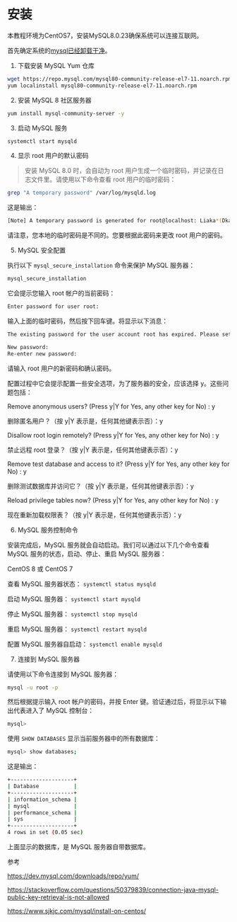 # 安装

本教程环境为CentOS7，安装MySQL8.0.23确保系统可以连接互联网。

首先确定系统的[mysql已经卸载干净](../uninstall/uninstall.md)。

1. 下载安装 MySQL Yum 仓库
```bash
wget https://repo.mysql.com/mysql80-community-release-el7-11.noarch.rpm
yum localinstall mysql80-community-release-el7-11.noarch.rpm
```

2. 安装 MySQL 8 社区服务器

```bash
yum install mysql-community-server -y
```

3. 启动 MySQL 服务
```bash
systemctl start mysqld
```
4. 显示 root 用户的默认密码

> 安装 MySQL 8.0 时，会自动为 root 用户生成一个临时密码，并记录在日志文件里。请使用以下命令查看 root 用户的临时密码：

```bash
grep "A temporary password" /var/log/mysqld.log
```
这是输出：

```bash
[Note] A temporary password is generated for root@localhost: Liaka*(Dka&^Kjs
```
请注意，您本地的临时密码是不同的。您要根据此密码来更改 root 用户的密码。

5. MySQL 安全配置

执行以下 `mysql_secure_installation` 命令来保护 MySQL 服务器：

```bash
mysql_secure_installation
```
它会提示您输入 root 帐户的当前密码：
```bash
Enter password for user root:
```
输入上面的临时密码，然后按下回车键。将显示以下消息：

```bash
The existing password for the user account root has expired. Please set a new password.

New password:
Re-enter new password:
```
请输入 root 用户的新密码和确认密码。

配置过程中它会提示配置一些安全选项，为了服务器的安全，应该选择 y。这些问题包括：

Remove anonymous users? (Press y|Y for Yes, any other key for No) : y

删除匿名用户？（按 y|Y 表示是，任何其他键表示否）：y

Disallow root login remotely? (Press y|Y for Yes, any other key for No) : y

禁止远程 root 登录？（按 y|Y 表示是，任何其他键表示否）：y

Remove test database and access to it? (Press y|Y for Yes, any other key for No) : y

删除测试数据库并访问它？（按 y|Y 表示是，任何其他键表示否）：y

Reload privilege tables now? (Press y|Y for Yes, any other key for No) : y

现在重新加载权限表？（按 y|Y 表示是，任何其他键表示否）：y

6. MySQL 服务控制命令

安装完成后，MySQL 服务就会自动启动。我们可以通过以下几个命令查看 MySQL 服务的状态，启动、停止、重启 MySQL 服务器：

CentOS 8 或 CentOS 7

查看 MySQL 服务器状态： `systemctl status mysqld`

启动 MySQL 服务器： `systemctl start mysqld`

停止 MySQL 服务器： `systemctl stop mysqld`

重启 MySQL 服务器： `systemctl restart mysqld`

配置 MySQL 服务器自启动： `systemctl enable mysqld`

7. 连接到 MySQL 服务器

请使用以下命令连接到 MySQL 服务器：

```bash
mysql -u root -p
```

然后根据提示输入 root 帐户的密码，并按 Enter 键。验证通过后，将显示以下输出代表进入了 MySQL 控制台：

```bash
mysql>
```

使用 `SHOW DATABASES` 显示当前服务器中的所有数据库：

```bash
mysql> show databases;
```

这是输出：

```bash
+--------------------+
| Database           |
+--------------------+
| information_schema |
| mysql              |
| performance_schema |
| sys                |
+--------------------+
4 rows in set (0.05 sec)
```
上面显示的数据库，是 MySQL 服务器自带数据库。

参考

https://dev.mysql.com/downloads/repo/yum/

https://stackoverflow.com/questions/50379839/connection-java-mysql-public-key-retrieval-is-not-allowed

https://www.sjkjc.com/mysql/install-on-centos/